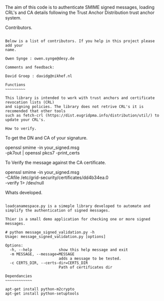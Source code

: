 The aim of this code is to authenticate SMIME signed messages, loading CRL's and CA details
following the Trust Anchor Distribution trust anchor system.

Contributors.
~~~~~~~~~~~~~

Below is a list of contributors. If you help in this project please add your
name.

Owen Synge : owen.synge@desy.de

Comments and feedback:

David Groep : davidg@nikhef.nl

Functions
~~~~~~~~~

This library is intended to work with trust anchors and certificate revocation lists (CRL)
and signing policies. The library does not retrive CRL's it is recomended that other tools
such as fetch-crl (https://dist.eugridpma.info/distribution/util/) to update your CRL's.

How to verify.
~~~~~~~~~~~~~~

To get the DN and CA of your signature.

openssl smime -in your_signed.msg \
 -pk7out | openssl pkcs7 -print_certs

To Verify the message against the CA certificate.

openssl smime -in your_signed.msg \
 -CAfile /etc/grid-security/certificates/dd4b34ea.0 \
 -verify 1> /dev/null


Whats developed.
~~~~~~~~~~~~~~~~

loadcanamespace.py is a simeple library developed to automate and
simplify the authentication of signed messages.

Thier is a small demo application for checking one or more signed
messages.

# python message_signed_validation.py -h
Usage: message_signed_validation.py [options]

Options:
  -h, --help            show this help message and exit
  -m MESSAGE, --message=MESSAGE
                        adds a message to be tested.
  -c CERTS_DIR, --certs-dir=CERTS_DIR
                        Path of certificates dir

Dependancies
~~~~~~~~~~~~

apt-get install python-m2crypto
apt-get install python-setuptools
